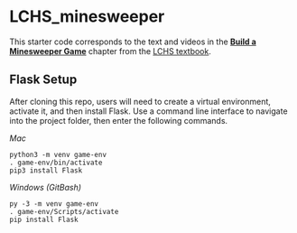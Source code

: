 # LCHS_minesweeper
This starter code corresponds to the text and videos in the [**Build a Minesweeper Game**](https://education.launchcode.org/lchs/chapters/databases-part2/index.html) chapter from the [LCHS textbook](https://education.launchcode.org/lchs/index.html).

## Flask Setup
After cloning this repo, users will need to create a virtual environment, activate it, and then install Flask. Use a command line interface to navigate into the project folder,
then enter the following commands.

*Mac*
```
python3 -m venv game-env
. game-env/bin/activate
pip3 install Flask
```

*Windows (GitBash)*
```
py -3 -m venv game-env
. game-env/Scripts/activate
pip install Flask
```
